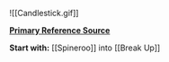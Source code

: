 ![[Candlestick.gif]]

[**Primary Reference Source**](https://countryswingaz.com/2019/03/09/candlestick/)

**Start with:**
[[Spineroo]] into [[Break Up]]